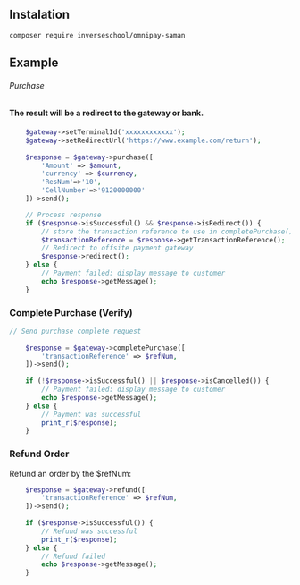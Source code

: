 ## Instalation

    composer require inverseschool/omnipay-saman

## Example

###### Purchase

#### The result will be a redirect to the gateway or bank.

```php
    $gateway->setTerminalId('xxxxxxxxxxxx');
    $gateway->setRedirectUrl('https://www.example.com/return');
   
    $response = $gateway->purchase([
        'Amount' => $amount,
        'currency' => $currency,
        'ResNum'=>'10',
        'CellNumber'=>'9120000000'
    ])->send();

    // Process response
    if ($response->isSuccessful() && $response->isRedirect()) {
        // store the transaction reference to use in completePurchase()
        $transactionReference = $response->getTransactionReference();
        // Redirect to offsite payment gateway
        $response->redirect();
    } else {
        // Payment failed: display message to customer
        echo $response->getMessage();
    }

```

### Complete Purchase (Verify)

```php
// Send purchase complete request
    
    $response = $gateway->completePurchase([
        'transactionReference' => $refNum,
    ])->send();
    
    if (!$response->isSuccessful() || $response->isCancelled()) {
        // Payment failed: display message to customer
        echo $response->getMessage();
    } else {
        // Payment was successful
        print_r($response);
    }
```

### Refund Order

Refund an order by the $refNum:

```php
    $response = $gateway->refund([
        'transactionReference' => $refNum,
    ])->send();
    
    if ($response->isSuccessful()) {
        // Refund was successful
        print_r($response);
    } else {
        // Refund failed
        echo $response->getMessage();
    }
```



